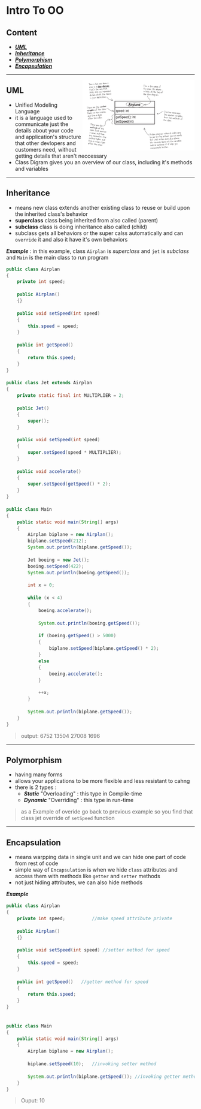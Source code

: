 # Intro To OO
## Content
- [***UML***](https://github.com/m7moudGadallah/Head-First-Object-oriented-Analysis-Design-breif/tree/main/00.Intro%20To%20OO#uml)
- [***Inheritance***](https://github.com/m7moudGadallah/Head-First-Object-oriented-Analysis-Design-breif/tree/main/00.Intro%20To%20OO#inheritance)
- [***Polymorphism***](https://github.com/m7moudGadallah/Head-First-Object-oriented-Analysis-Design-breif/tree/main/00.Intro%20To%20OO#polymorphism)
- [***Encapsulation***](https://github.com/m7moudGadallah/Head-First-Object-oriented-Analysis-Design-breif/tree/main/00.Intro%20To%20OO#encapsulation)

---
<img align = "right" src="../pic/Class_Diagram.png" width = "300">

## UML
- Unified Modeling Language
- it is a language used to communicate just the details about your code and application's structure that other devlopers and customers need, without getting details that aren't neccessary
- Class Digram gives you an overview of our class, including it's methods and variables


---
## Inheritance
- means new class extends another existing class to reuse or build upon the inherited class's behavior
- **superclass** class being inherited from also called (parent)
- **subclass** class is doing inheritance also called (child)
- subclass gets all behaviors or the super calss automatically and can `override` it and also it have it's own behaviors

***Example*** : in this example, class `Airplan` is *superclass* and `jet` is *subclass* and `Main` is the main class to run program
`````java
public class Airplan
{
    private int speed;
    
    public Airplan()
    {}

    public void setSpeed(int speed)
    {
        this.speed = speed;
    }

    public int getSpeed()
    {
        return this.speed;
    }
}

public class Jet extends Airplan
{
    private static final int MULTIPLIER = 2;

    public Jet()
    {
        super();
    }

    public void setSpeed(int speed)
    {
        super.setSpeed(speed * MULTIPLIER);
    }

    public void accelerate()
    {
        super.setSpeed(getSpeed() * 2);
    }
}

public class Main
{
    public static void main(String[] args)
    {
        Airplan biplane = new Airplan();
        biplane.setSpeed(212);
        System.out.println(biplane.getSpeed());

        Jet boeing = new Jet();
        boeing.setSpeed(422);
        System.out.println(boeing.getSpeed());

        int x = 0;

        while (x < 4)
        {
            boeing.accelerate();

            System.out.println(boeing.getSpeed());

            if (boeing.getSpeed() > 5000)
            {
                biplane.setSpeed(biplane.getSpeed() * 2);
            }
            else
            {
                boeing.accelerate();
            }

            ++x;
        }

        System.out.println(biplane.getSpeed());
    }
}
`````
> output:
> 6752
> 13504
> 27008
> 1696



----
## Polymorphism
- having many forms
- allows your applications to be more flexible and less resistant to cahng
- there is 2 types :
  - ***Static*** "Overloading" : this type in Compile-time
  - ***Dynamic*** "Overriding" : this type in run-time
  
>as a Example of overide go back to previous example
so you find that class jet override of  `setSpeed` function

---
## Encapsulation
- means warpping data in single unit and we can hide one part of code from rest of code
- simple way of `Encapsulation` is when we hide `class` attributes and access them with methods like  `getter` and `setter` methods
- not just hiding attributes, we can also hide methods

***Example***
```java
public class Airplan
{
    private int speed;          //make speed attribute private
    
    public Airplan()
    {}

    public void setSpeed(int speed) //setter method for speed
    {
        this.speed = speed;
    }

    public int getSpeed()   //getter method for speed
    {
        return this.speed;
    }
}


public class Main
{
    public static void main(String[] args)
    {
        Airplan biplane = new Airplan();
        
        biplane.setSpeed(10);   //invoking setter method

        System.out.println(biplane.getSpeed()); //invoking getter method
    }
}
```
> Ouput:
> 10